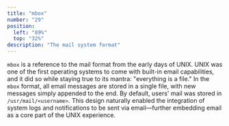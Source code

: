 ```yaml
---
title: "mbox"
number: "29"
position:
  left: "89%"
  top: "32%"
description: "The mail system format"
---
```


`mbox` is a reference to the mail format from the early days of UNIX. UNIX was
one of the first operating systems to come with built-in email capabilities,
and it did so while staying true to its mantra: "everything is a file." In the
`mbox` format, all email messages are stored in a single file, with new
messages simply appended to the end. By default, users' mail was stored in
`/usr/mail/<username>`. This design naturally enabled the integration of
system logs and notifications to be sent via email—further embedding email as
a core part of the UNIX experience.
